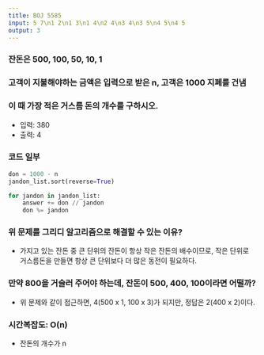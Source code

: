 ```yaml
---
title: BOJ 5585
input: 5 7\n1 2\n1 3\n1 4\n2 4\n3 4\n3 5\n4 5\n4 5
output: 3
---
```


### 잔돈은 500, 100, 50, 10, 1

### 고객이 지불해야하는 금액은 입력으로 받은 n, 고객은 1000 지폐를 건냄

### 이 때 가장 적은 거스름 돈의 개수를 구하시오.

- 입력: 380
- 출력: 4

### 코드 일부

```python
don = 1000 - n
jandon_list.sort(reverse=True)

for jandon in jandon_list:
    answer += don // jandon
    don %= jandon
```

### 위 문제를 그리디 알고리즘으로 해결할 수 있는 이유?

- 가지고 있는 잔돈 중 큰 단위의 잔돈이 항상 작은 잔돈의 배수이므로, 작은 단위로 거스름돈을 만들면 항상 큰 단위보다 더 많은 동전이 필요하다.

### 만약 800을 거슬러 주어야 하는데, 잔돈이 500, 400, 100이라면 어떨까?

- 위 문제와 같이 접근하면, 4(500 x 1, 100 x 3)가 되지만, 정답은 2(400 x 2)이다.

### 시간복잡도: O(n)

- 잔돈의 개수가 n
